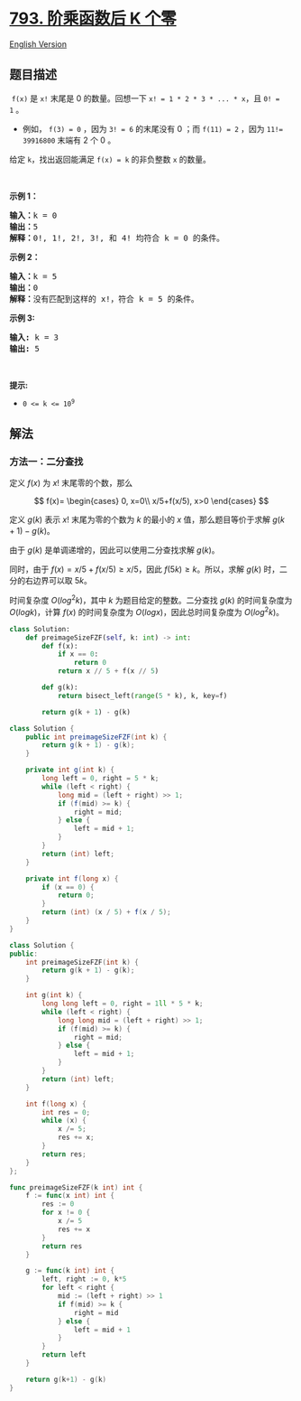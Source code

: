# [793. 阶乘函数后 K 个零](https://leetcode.cn/problems/preimage-size-of-factorial-zeroes-function)

[English Version](/solution/0700-0799/0793.Preimage%20Size%20of%20Factorial%20Zeroes%20Function/README_EN.md)

## 题目描述

<!-- 这里写题目描述 -->

<p>&nbsp;<code>f(x)</code>&nbsp;是&nbsp;<code>x!</code>&nbsp;末尾是 0 的数量。回想一下&nbsp;<code>x! = 1 * 2 * 3 * ... * x</code>，且 <code>0! = 1</code>&nbsp;。</p>

<ul>
	<li>例如，&nbsp;<code>f(3) = 0</code>&nbsp;，因为 <code>3! = 6</code> 的末尾没有 0 ；而 <code>f(11) = 2</code>&nbsp;，因为 <code>11!= 39916800</code> 末端有 2 个 0 。</li>
</ul>

<p>给定&nbsp;<code>k</code>，找出返回能满足 <code>f(x) = k</code>&nbsp;的非负整数 <code>x</code>&nbsp;的数量。</p>

<p>&nbsp;</p>

<p><strong>示例 1：</strong><strong> </strong></p>

<pre>
<strong>输入：</strong>k = 0<strong>
输出：</strong>5<strong>
解释：</strong>0!, 1!, 2!, 3!, 和 4!&nbsp;均符合 k = 0 的条件。
</pre>

<p><strong>示例 2：</strong></p>

<pre>
<strong>输入：</strong>k = 5
<strong>输出：</strong>0
<strong>解释：</strong>没有匹配到这样的 x!，符合 k = 5 的条件。</pre>

<p><strong>示例 3:</strong></p>

<pre>
<strong>输入:</strong> k = 3
<strong>输出:</strong> 5
</pre>

<p>&nbsp;</p>

<p><strong>提示:</strong></p>

<ul>
	<li><code>0 &lt;= k &lt;= 10<sup>9</sup></code></li>
</ul>

## 解法

### 方法一：二分查找

定义 $f(x)$ 为 $x!$ 末尾零的个数，那么

$$
f(x)=
\begin{cases}
0, x=0\\
x/5+f(x/5), x>0
\end{cases}
$$

定义 $g(k)$ 表示 $x!$ 末尾为零的个数为 $k$ 的最小的 $x$ 值，那么题目等价于求解 $g(k+1)-g(k)$。

由于 $g(k)$ 是单调递增的，因此可以使用二分查找求解 $g(k)$。

同时，由于 $f(x)=x/5+f(x/5) \ge x/5$，因此 $f(5k)\ge k$。所以，求解 $g(k)$ 时，二分的右边界可以取 $5k$。

时间复杂度 $O(log^2k)$，其中 $k$ 为题目给定的整数。二分查找 $g(k)$ 的时间复杂度为 $O(logk)$，计算 $f(x)$ 的时间复杂度为 $O(logx)$，因此总时间复杂度为 $O(log^2k)$。

<!-- tabs:start -->

```python
class Solution:
    def preimageSizeFZF(self, k: int) -> int:
        def f(x):
            if x == 0:
                return 0
            return x // 5 + f(x // 5)

        def g(k):
            return bisect_left(range(5 * k), k, key=f)

        return g(k + 1) - g(k)
```

```java
class Solution {
    public int preimageSizeFZF(int k) {
        return g(k + 1) - g(k);
    }

    private int g(int k) {
        long left = 0, right = 5 * k;
        while (left < right) {
            long mid = (left + right) >> 1;
            if (f(mid) >= k) {
                right = mid;
            } else {
                left = mid + 1;
            }
        }
        return (int) left;
    }

    private int f(long x) {
        if (x == 0) {
            return 0;
        }
        return (int) (x / 5) + f(x / 5);
    }
}
```

```cpp
class Solution {
public:
    int preimageSizeFZF(int k) {
        return g(k + 1) - g(k);
    }

    int g(int k) {
        long long left = 0, right = 1ll * 5 * k;
        while (left < right) {
            long long mid = (left + right) >> 1;
            if (f(mid) >= k) {
                right = mid;
            } else {
                left = mid + 1;
            }
        }
        return (int) left;
    }

    int f(long x) {
        int res = 0;
        while (x) {
            x /= 5;
            res += x;
        }
        return res;
    }
};
```

```go
func preimageSizeFZF(k int) int {
	f := func(x int) int {
		res := 0
		for x != 0 {
			x /= 5
			res += x
		}
		return res
	}

	g := func(k int) int {
		left, right := 0, k*5
		for left < right {
			mid := (left + right) >> 1
			if f(mid) >= k {
				right = mid
			} else {
				left = mid + 1
			}
		}
		return left
	}

	return g(k+1) - g(k)
}
```

<!-- tabs:end -->

<!-- end -->
